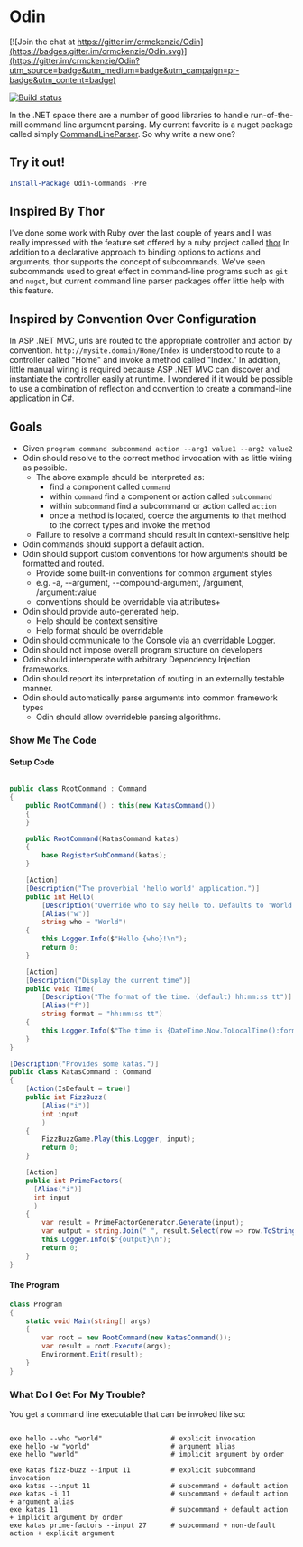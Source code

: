 # Odin

[![Join the chat at https://gitter.im/crmckenzie/Odin](https://badges.gitter.im/crmckenzie/Odin.svg)](https://gitter.im/crmckenzie/Odin?utm_source=badge&utm_medium=badge&utm_campaign=pr-badge&utm_content=badge)

[![Build status](https://ci.appveyor.com/api/projects/status/4s75vka56cos0h87/branch/master?svg=true)](https://ci.appveyor.com/project/crmckenzie/odin/branch/master)

In the .NET space there are a number of good libraries to handle run-of-the-mill command line argument parsing.
My current favorite is a nuget package called simply [CommandLineParser].
So why write a new one?

## Try it out!

```powershell
Install-Package Odin-Commands -Pre
```

## Inspired By Thor

I've done some work with Ruby over the last couple of years and I was really impressed with the feature set offered by a ruby project called [thor]
In addition to a declarative approach to binding options to actions and arguments, thor supports the concept of subcommands.
We've seen subcommands used to great effect in command-line programs such as `git` and `nuget`, but current command line parser packages
offer little help with this feature.

## Inspired by Convention Over Configuration

In ASP .NET MVC, urls are routed to the appropriate controller and action by convention. `http://mysite.domain/Home/Index` is understood to route to a controller called "Home" and invoke a method called "Index."
In addition, little manual wiring is required because ASP .NET MVC can discover and instantiate the controller easily at runtime.
I wondered if it would be possible to use a combination of reflection and convention to create a command-line application in C#.

## Goals

* Given `program command subcommand action --arg1 value1 --arg2 value2`
* Odin should resolve to the correct method invocation with as little wiring as possible.
    * The above example should be interpreted as:
        * find a component called `command`
        * within `command` find a component or action called `subcommand`
        * within `subcommand` find a subcommand or action called `action`
        * once a method is located, coerce the arguments to that method to the correct types and invoke the method
    * Failure to resolve a command should result in context-sensitive help
* Odin commands should support a default action.
* Odin should support custom conventions for how arguments should be formatted and routed.
  * Provide some built-in conventions for common argument styles
  * e.g. -a, --argument, --compound-argument, /argument, /argument:value
  * conventions should be overridable via attributes+
* Odin should provide auto-generated help.
  * Help should be context sensitive
  * Help format should be overridable
* Odin should communicate to the Console via an overridable Logger.
* Odin should not impose overall program structure on developers
* Odin should interoperate with arbitrary Dependency Injection frameworks.
* Odin should report its interpretation of routing in an externally testable manner.
* Odin should automatically parse arguments into common framework types
  * Odin should allow overrideble parsing algorithms.

### Show Me The Code

#### Setup Code

```csharp

public class RootCommand : Command
{
    public RootCommand() : this(new KatasCommand())
    {
    }

    public RootCommand(KatasCommand katas)
    {
        base.RegisterSubCommand(katas);
    }

    [Action]
    [Description("The proverbial 'hello world' application.")]
    public int Hello(
        [Description("Override who to say hello to. Defaults to 'World'.")]
        [Alias("w")]
        string who = "World")
    {
        this.Logger.Info($"Hello {who}!\n");
        return 0;
    }

    [Action]
    [Description("Display the current time")]
    public void Time(
        [Description("The format of the time. (default) hh:mm:ss tt")]
        [Alias("f")]
        string format = "hh:mm:ss tt")
    {
        this.Logger.Info($"The time is {DateTime.Now.ToLocalTime():format}\n");
    }
}

[Description("Provides some katas.")]
public class KatasCommand : Command
{
    [Action(IsDefault = true)]
    public int FizzBuzz(
        [Alias("i")]
        int input
        )
    {
        FizzBuzzGame.Play(this.Logger, input);
        return 0;
    }

    [Action]
    public int PrimeFactors(
      [Alias("i")]
      int input
      )
    {
        var result = PrimeFactorGenerator.Generate(input);
        var output = string.Join(" ", result.Select(row => row.ToString()));
        this.Logger.Info($"{output}\n");
        return 0;
    }
}


```

#### The Program

```csharp
class Program
{
    static void Main(string[] args)
    {
        var root = new RootCommand(new KatasCommand());
        var result = root.Execute(args);
        Environment.Exit(result);
    }
}
```

### What Do I Get For My Trouble?

You get a command line executable that can be invoked like so:

```

exe hello --who "world"                 # explicit invocation
exe hello -w "world"                    # argument alias
exe hello "world"                       # implicit argument by order

exe katas fizz-buzz --input 11          # explicit subcommand invocation
exe katas --input 11                    # subcommand + default action
exe katas -i 11                         # subcommand + default action + argument alias
exe katas 11                            # subcommand + default action + implicit argument by order
exe katas prime-factors --input 27      # subcommand + non-default action + explicit argument
```

[CommandLineParser]:https://www.nuget.org/packages/CommandLineParser
[thor]:http://whatisthor.com